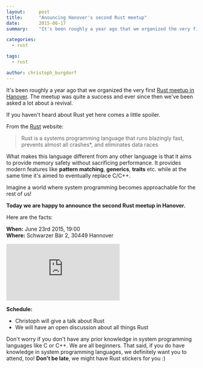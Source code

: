 ```yaml
---
layout:     post
title:      "Anouncing Hanover's second Rust meetup"
date:       2015-06-17
summary:    "It's been roughly a year ago that we organized the very first Rust meetup Hanover. We'll run a second one, read on for more information!"

categories:
  - rust

tags:
  - rust

author: christoph_burgdorf
---
```


It's been roughly a year ago that we organized the very first [Rust meetup in Hanover](http://blog.thoughtram.io/announcements/rust/meetups/2014/06/24/organizing-hannovers-first-rust-meetup.html). The meetup was quite a success and ever since then we've been asked a lot about a revival.

If you haven't heard about Rust yet here comes a little spoiler.

From the [Rust](http://www.rust-lang.org) website:

>Rust is a systems programming language that runs blazingly fast, prevents almost all crashes*, and eliminates data races

What makes this language different from any other language is that it aims to provide memory safety without sacrificing performance. It provides modern features like **pattern matching**, **generics**, **traits** etc. while at the same time it's aimed to eventually replace C/C++.

Imagine a world where system programming becomes approachable for the rest of us!

**Today we are happy to announce the second Rust meetup in Hanover.**

Here are the facts:

**When:** June 23rd 2015, 19:00<br>**Where:** Schwarzer Bär 2, 30449 Hannover

<iframe src="https://www.google.com/maps/embed?pb=!1m18!1m12!1m3!1d2436.1248568616866!2d9.720608999999996!3d52.36815600000001!2m3!1f0!2f0!3f0!3m2!1i1024!2i768!4f13.1!3m3!1m2!1s0x47b074bfe13224df%3A0x9f4e6470096cf0ce!2sEDELSTALL+GmbH+-+Coworking+Space+Hannover!5e0!3m2!1sen!2sde!4v1434552023523" frameborder="0" style="border:0"></iframe>

**Schedule:**

* Christoph will give a talk about Rust
* We will have an open discussion about all things Rust

Don't worry if you don't have any prior knowledge in system programming languages like C or C++. We are all beginners. That said, if you do have knowledge in system programming languages, we definitely want you to attend, too! **Don't be late**, we might have Rust stickers for you :)
